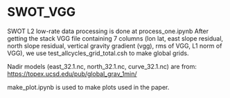 # SWOT_VGG

SWOT L2 low-rate data processing is done at process_one.ipynb
After getting the stack VGG file containing 7 columns (lon lat, east slope residual, north slope residual, vertical gravity gradient (vgg), rms of VGG, L1 norm of VGG), we use test_allcycles_grid_total.csh to make global grids.


Nadir models (east_32.1.nc, north_32.1.nc, curve_32.1.nc) are from:
https://topex.ucsd.edu/pub/global_grav_1min/

make_plot.ipynb is used to make plots used in the paper.


